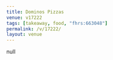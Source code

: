 ```yaml
---
title: Dominos Pizzas
venue: v17222
tags: [takeaway, food, "fhrs:663048"]
permalink: /v/17222/
layout: venue
---
```

null